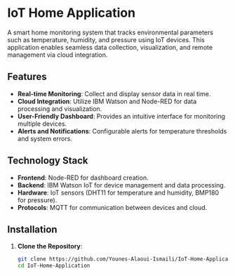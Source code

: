 # IoT Home Application

A smart home monitoring system that tracks environmental parameters such as temperature, humidity, and pressure using IoT devices. This application enables seamless data collection, visualization, and remote management via cloud integration.

## Features
- **Real-time Monitoring**: Collect and display sensor data in real time.
- **Cloud Integration**: Utilize IBM Watson and Node-RED for data processing and visualization.
- **User-Friendly Dashboard**: Provides an intuitive interface for monitoring multiple devices.
- **Alerts and Notifications**: Configurable alerts for temperature thresholds and system errors.

## Technology Stack
- **Frontend**: Node-RED for dashboard creation.
- **Backend**: IBM Watson IoT for device management and data processing.
- **Hardware**: IoT sensors (DHT11 for temperature and humidity, BMP180 for pressure).
- **Protocols**: MQTT for communication between devices and cloud.

## Installation
1. **Clone the Repository**:
   ```bash
   git clone https://github.com/Younes-Alaoui-Ismaili/IoT-Home-Application.git
   cd IoT-Home-Application
